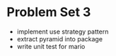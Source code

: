 # Problem Set 3
* implement use strategy pattern
* extract pyramid into package
* write unit test for mario